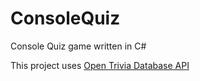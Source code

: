# ConsoleQuiz
Console Quiz game written in C#

This project uses [Open Trivia Database API](https://opentdb.com/api_config.php)